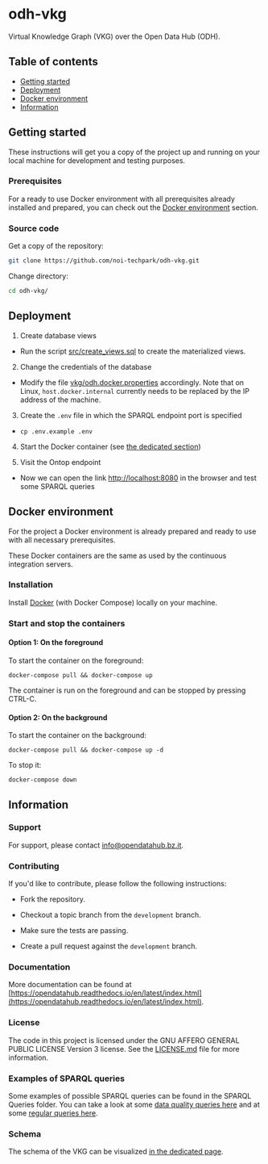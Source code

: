 # odh-vkg

Virtual Knowledge Graph (VKG) over the Open Data Hub (ODH).

## Table of contents

- [Getting started](#getting-started)
- [Deployment](#deployment)
- [Docker environment](#docker-environment)
- [Information](#information)

## Getting started

These instructions will get you a copy of the project up and running
on your local machine for development and testing purposes.

### Prerequisites

For a ready to use Docker environment with all prerequisites already installed and prepared, you can check out the [Docker environment](#docker-environment) section.

### Source code

Get a copy of the repository:

```bash
git clone https://github.com/noi-techpark/odh-vkg.git
```

Change directory:

```bash
cd odh-vkg/
```

## Deployment

1. Create database views

* Run the script [src/create_views.sql](src/create_views.sql) to create the materialized views. 

2. Change the credentials of the database

* Modify the file [vkg/odh.docker.properties](vkg/odh.docker.properties) accordingly. Note that on Linux, `host.docker.internal` currently needs to be replaced by the IP address of the machine.

3. Create the `.env` file in which the SPARQL endpoint port is specified

* `cp .env.example .env`

4. Start the Docker container (see [the dedicated section](#Start-and-stop-the-containers))

5. Visit the Ontop endpoint

* Now we can open the link <http://localhost:8080> in the browser and test some SPARQL queries

## Docker environment

For the project a Docker environment is already prepared and ready to use with all necessary prerequisites.

These Docker containers are the same as used by the continuous integration servers.

### Installation

Install [Docker](https://docs.docker.com/install/) (with Docker Compose) locally on your machine.

### Start and stop the containers

#### Option 1: On the foreground

To start the container on the foreground:
```
docker-compose pull && docker-compose up
```
The container is run on the foreground and can be stopped by pressing CTRL-C.

#### Option 2: On the background

To start the container on the background:
```
docker-compose pull && docker-compose up -d
```

To stop it:
```
docker-compose down
```


## Information

### Support

For support, please contact [info@opendatahub.bz.it](mailto:info@opendatahub.bz.it).

### Contributing

If you'd like to contribute, please follow the following instructions:

- Fork the repository.

- Checkout a topic branch from the `development` branch.

- Make sure the tests are passing.

- Create a pull request against the `development` branch.

### Documentation

More documentation can be found at [https://opendatahub.readthedocs.io/en/latest/index.html](https://opendatahub.readthedocs.io/en/latest/index.html).

### License

The code in this project is licensed under the GNU AFFERO GENERAL PUBLIC LICENSE Version 3 license. See the [LICENSE.md](LICENSE.md) file for more information.

### Examples of SPARQL queries

Some examples of possible SPARQL queries can be found in the SPARQL Queries folder. You can take a look at some [data quality queries here](sparql_queries/dataquality.md) and at some [regular queries here](sparql_queries/regular.md).

### Schema

The schema of the VKG can be visualized [in the dedicated page](sparql_queries/schema.md).
